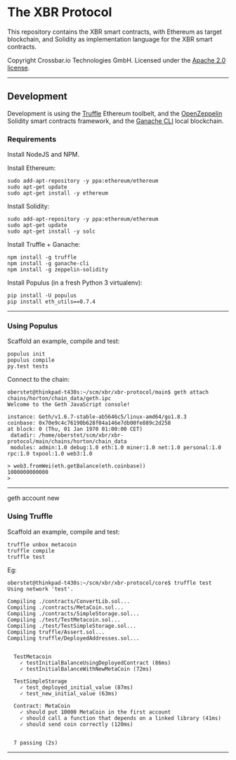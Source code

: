 # The XBR Protocol

This repository contains the XBR smart contracts, with Ethereum as target blockchain, and Solidity as implementation language for the XBR smart contracts.

Copyright Crossbar.io Technologies GmbH. Licensed under the [Apache 2.0 license](https://www.apache.org/licenses/LICENSE-2.0).

---


## Development

Development is using the [Truffle](http://truffleframework.com/) Ethereum toolbelt, and the [OpenZeppelin](https://openzeppelin.org/) Solidity smart contracts framework, and the [Ganache CLI](https://github.com/trufflesuite/ganache-cli/#welcome-to-ganache-cli) local blockchain.

### Requirements

Install NodeJS and NPM.

Install Ethereum:

```console
sudo add-apt-repository -y ppa:ethereum/ethereum
sudo apt-get update
sudo apt-get install -y ethereum
```

Install Solidity:

```console
sudo add-apt-repository -y ppa:ethereum/ethereum
sudo apt-get update
sudo apt-get install -y solc
```

Install Truffle + Ganache:

```console
npm install -g truffle
npm install -g ganache-cli
npm install -g zeppelin-solidity
```

Install Populus (in a fresh Python 3 virtualenv):

```console
pip install -U populus
pip install eth_utils==0.7.4
```

---


### Using Populus

Scaffold an example, compile and test:

```console
populus init
populus compile
py.test tests
```

Connect to the chain:

```console
oberstet@thinkpad-t430s:~/scm/xbr/xbr-protocol/main$ geth attach chains/horton/chain_data/geth.ipc
Welcome to the Geth JavaScript console!

instance: Geth/v1.6.7-stable-ab5646c5/linux-amd64/go1.8.3
coinbase: 0x70e9c4c76190b628f04a146e7db00fe889c2d258
at block: 0 (Thu, 01 Jan 1970 01:00:00 CET)
 datadir: /home/oberstet/scm/xbr/xbr-protocol/main/chains/horton/chain_data
 modules: admin:1.0 debug:1.0 eth:1.0 miner:1.0 net:1.0 personal:1.0 rpc:1.0 txpool:1.0 web3:1.0

> web3.fromWei(eth.getBalance(eth.coinbase))
1000000000000
>
```

---


geth account new



### Using Truffle

Scaffold an example, compile and test:

```console
truffle unbox metacoin
truffle compile
truffle test
```

Eg:

```console
oberstet@thinkpad-t430s:~/scm/xbr/xbr-protocol/core$ truffle test
Using network 'test'.

Compiling ./contracts/ConvertLib.sol...
Compiling ./contracts/MetaCoin.sol...
Compiling ./contracts/SimpleStorage.sol...
Compiling ./test/TestMetacoin.sol...
Compiling ./test/TestSimpleStorage.sol...
Compiling truffle/Assert.sol...
Compiling truffle/DeployedAddresses.sol...


  TestMetacoin
    ✓ testInitialBalanceUsingDeployedContract (86ms)
    ✓ testInitialBalanceWithNewMetaCoin (72ms)

  TestSimpleStorage
    ✓ test_deployed_initial_value (87ms)
    ✓ test_new_initial_value (63ms)

  Contract: MetaCoin
    ✓ should put 10000 MetaCoin in the first account
    ✓ should call a function that depends on a linked library (41ms)
    ✓ should send coin correctly (120ms)


  7 passing (2s)
```

---
